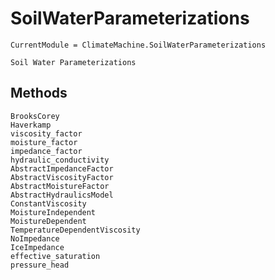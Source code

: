 # SoilWaterParameterizations

```@meta
CurrentModule = ClimateMachine.SoilWaterParameterizations
```

```@docs
Soil Water Parameterizations
```

## Methods

```@docs
BrooksCorey
Haverkamp
viscosity_factor
moisture_factor
impedance_factor
hydraulic_conductivity
AbstractImpedanceFactor
AbstractViscosityFactor
AbstractMoistureFactor
AbstractHydraulicsModel
ConstantViscosity
MoistureIndependent
MoistureDependent
TemperatureDependentViscosity
NoImpedance
IceImpedance
effective_saturation
pressure_head
```

